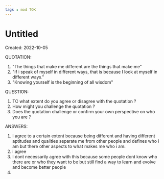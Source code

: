 ```yaml
---
tags : mod TOK
---
```

# Untitled
Created: 2022-10-05 

QUOTATION:
1. "The things that make me different are the things that make me"
2. "If i speak of myself in different ways, that is because I look at myself in different ways."
3. "Knowing yourself is the beginning of all wisdom"

QUESTION:
1. TO what extent do you agree or disagree with the quotation ? 
2. How might you challenge the quotation ?
3. Does the quotation challenge or confirm your own perspective on who you are ? 

ANSWERS:
1. I agree to a certain extent because being different and having different aptitudes and qualities separate me from other people and defines who i am but there other aspects to what makes me who i am. 
2. i agree
3. I dont necessarily agree with this because some people dont know who there are or who they want to be but still find a way to learn and evolve and become better people 
4. 
